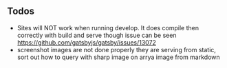 ## Todos
- Sites will NOT work when running develop. It does compile then correctly with build and serve though issue can be seen https://github.com/gatsbyjs/gatsby/issues/13072
- screenshot images are not done properly they are serving from static, sort out how to query with sharp image on arrya image from markdown
